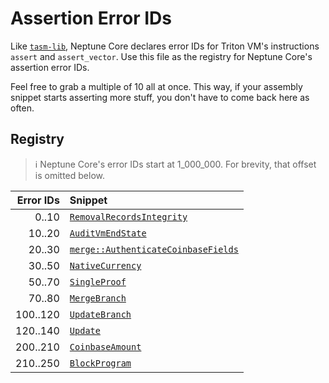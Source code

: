 # Assertion Error IDs

Like [`tasm-lib`](https://github.com/TritonVM/tasm-lib/blob/master/tasm-lib/src/assertion_error_ids.md),
Neptune Core declares error IDs for Triton VM's instructions `assert` and `assert_vector`.
Use this file as the registry for Neptune Core's assertion error IDs.

Feel free to grab a multiple of 10 all at once.
This way, if your assembly snippet starts asserting more stuff, you don't have to come back here as
often.

## Registry

> ℹ️ Neptune Core's error IDs start at 1_000_000.
> For brevity, that offset is omitted below.

| Error IDs | Snippet                                                                                                                  |
|----------:|:-------------------------------------------------------------------------------------------------------------------------|
|     0..10 | [`RemovalRecordsIntegrity`](models/blockchain/transaction/validity/removal_records_integrity.rs)                         |
|    10..20 | [`AuditVmEndState`](models/proof_abstractions/tasm/audit_vm_end_state.rs)                                                |
|    20..30 | [`merge::AuthenticateCoinbaseFields`](models/blockchain/transaction/validity/tasm/merge/authenticate_coinbase_fields.rs) |
|    30..50 | [`NativeCurrency`](models/blockchain/type_scripts/native_currency.rs)                                                    |
|    50..70 | [`SingleProof`](models/blockchain/transaction/validity/single_proof.rs)                                                  |
|    70..80 | [`MergeBranch`](models/blockchain/transaction/validity/tasm/single_proof/merge_branch.rs)                                |
|  100..120 | [`UpdateBranch`](models/blockchain/transaction/validity/tasm/single_proof/update_branch.rs)                              |
|  120..140 | [`Update`](models/blockchain/transaction/validity/update.rs)                                                             |
|  200..210 | [`CoinbaseAmount`](models/blockchain/transaction/validity/tasm/coinbase_amount.rs)                                       |
|  210..250 | [`BlockProgram`](models/blockchain/block/validity/block_program.rs)                                                      |
